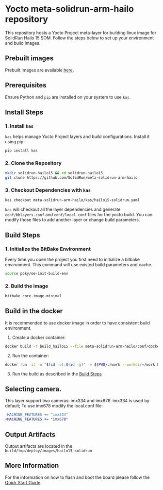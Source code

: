 # Yocto meta-solidrun-arm-hailo repository

This repository hosts a Yocto Project meta-layer for building linux image for SolidRun Hailo 15 SOM. Follow the steps below to set up your environment and build images.

## Prebuilt images
Prebuilt images are available [here](https://images.solid-run.com/Hailo/hailo15/meta-solidrun-arm-hailo).

## Prerequisites

Ensure Python and `pip` are installed on your system to use `kas`.

## Install Steps

### 1. Install `kas`

`kas` helps manage Yocto Project layers and build configurations. Install it using pip:

```bash
pip install kas
```

### 2. Clone the Repository
```bash
mkdir solidrun-hailo15 && cd solidrun-hailo15
git clone https://github.com/SolidRun/meta-solidrun-arm-hailo
```

### 3. Checkout Dependencies with `kas`
```bash
kas checkout meta-solidrun-arm-hailo/kas/hailo15-solidrun.yaml
```
`kas` will checkout all the layer dependencies and generate `conf/bblayers.conf` and `conf/local.conf` files for the yocto build. You can modify those files to add another layer or change build parameters.

<a id="build-steps"></a>
## Build Steps

### 1. Initialize the BitBake Environment
Every time you open the project you first need to initialize a bitbake environment. This command will use existed build parameters and cache. 
```bash
source poky/oe-init-build-env
```

### 2. Build the image
```bash
bitbake core-image-minimal
```

## Build in the docker
It is recommended to use docker image in order to have consistent build environment.
1. Create a docker container:
```bash
docker build -t build_hailo15 --file meta-solidrun-arm-hailo/conf/docker/Dockerfile .
```
2. Run the container:
```bash
docker run -it -u "$(id -u):$(id -g)" -v ${PWD}:/work --workdir=/work build_hailo15
```
3. Run the build as described in the [Build Steps](#build-steps)

## Selecting camera.
This layer support two cameras: imx334 and imx678. imx334 is used by default; To use imx678 modify the local.conf file:

```patch
-MACHINE_FEATURES += "imx334"
+MACHINE_FEATURES += "imx678"
```
## Output Artifacts

Output artifacts are located in the  
`build/tmp/deploy/images/hailo15-solidrun`

## More Information
For the information on how to flash and boot the board 
please follow the [Quick Start Guide](https://solidrun.atlassian.net/wiki/spaces/developer/pages/722042882/HummingBoard+Hailo+15+SOM+Quick+Start+Guide)  
